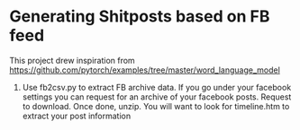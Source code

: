 # Generating Shitposts based on FB feed

This project drew inspiration from https://github.com/pytorch/examples/tree/master/word_language_model

1. Use fb2csv.py to extract FB archive data. If you go under your facebook settings you can request for an archive of your facebook posts. Request to download. Once done, unzip. You will want to look for timeline.htm to extract your post information

